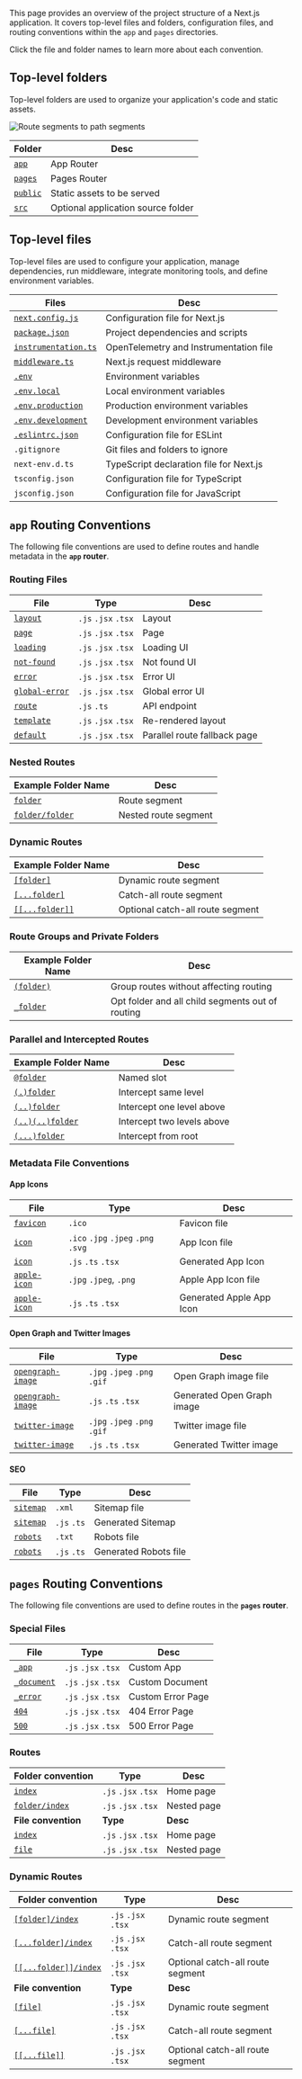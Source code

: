 This page provides an overview of the project structure of a Next.js application. It covers top-level files and folders, configuration files, and routing conventions within the `app` and `pages` directories.

Click the file and folder names to learn more about each convention.

## Top-level folders

Top-level folders are used to organize your application's code and static assets.

![Route segments to path segments](https://nextjs.org/_next/image?url=%2Fdocs%2Fdark%2Ftop-level-folders.png&w=3840&q=75)

| Folder                                                                   | Desc                               |
| ------------------------------------------------------------------------ | ---------------------------------- |
| [`app`](/docs/app/building-your-application/routing)                     | App Router                         |
| [`pages`](/docs/pages/building-your-application/routing)                 | Pages Router                       |
| [`public`](/docs/app/building-your-application/optimizing/static-assets) | Static assets to be served         |
| [`src`](/docs/app/building-your-application/configuring/src-directory)   | Optional application source folder |

## Top-level files

Top-level files are used to configure your application, manage dependencies, run middleware, integrate monitoring tools, and define environment variables.

| Files                                                                                       | Desc                                    |
| ------------------------------------------------------------------------------------------- | --------------------------------------- |
| [`next.config.js`](/docs/app/api-reference/next-config-js)                                  | Configuration file for Next.js          |
| [`package.json`](/docs/getting-started/installation#manual-installation)                    | Project dependencies and scripts        |
| [`instrumentation.ts`](/docs/app/building-your-application/optimizing/instrumentation)      | OpenTelemetry and Instrumentation file  |
| [`middleware.ts`](/docs/app/building-your-application/routing/middleware)                   | Next.js request middleware              |
| [`.env`](/docs/app/building-your-application/configuring/environment-variables)             | Environment variables                   |
| [`.env.local`](/docs/app/building-your-application/configuring/environment-variables)       | Local environment variables             |
| [`.env.production`](/docs/app/building-your-application/configuring/environment-variables)  | Production environment variables        |
| [`.env.development`](/docs/app/building-your-application/configuring/environment-variables) | Development environment variables       |
| [`.eslintrc.json`](/docs/app/building-your-application/configuring/eslint)                  | Configuration file for ESLint           |
| `.gitignore`                                                                                | Git files and folders to ignore         |
| `next-env.d.ts`                                                                             | TypeScript declaration file for Next.js |
| `tsconfig.json`                                                                             | Configuration file for TypeScript       |
| `jsconfig.json`                                                                             | Configuration file for JavaScript       |

## `app` Routing Conventions

The following file conventions are used to define routes and handle metadata in the **`app` router**.

### Routing Files

| File                                                                            | Type                | Desc                         |
| ------------------------------------------------------------------------------- | ------------------- | ---------------------------- |
| [`layout`](/docs/app/api-reference/file-conventions/layout)                     | `.js` `.jsx` `.tsx` | Layout                       |
| [`page`](/docs/app/api-reference/file-conventions/page)                         | `.js` `.jsx` `.tsx` | Page                         |
| [`loading`](/docs/app/api-reference/file-conventions/loading)                   | `.js` `.jsx` `.tsx` | Loading UI                   |
| [`not-found`](/docs/app/api-reference/file-conventions/not-found)               | `.js` `.jsx` `.tsx` | Not found UI                 |
| [`error`](/docs/app/api-reference/file-conventions/error)                       | `.js` `.jsx` `.tsx` | Error UI                     |
| [`global-error`](/docs/app/api-reference/file-conventions/error#global-errorjs) | `.js` `.jsx` `.tsx` | Global error UI              |
| [`route`](/docs/app/api-reference/file-conventions/route)                       | `.js` `.ts`         | API endpoint                 |
| [`template`](/docs/app/api-reference/file-conventions/template)                 | `.js` `.jsx` `.tsx` | Re-rendered layout           |
| [`default`](/docs/app/api-reference/file-conventions/default)                   | `.js` `.jsx` `.tsx` | Parallel route fallback page |

### Nested Routes

| Example Folder Name                                                          | Desc                 |
| ---------------------------------------------------------------------------- | -------------------- |
| [`folder`](/docs/app/building-your-application/routing#route-segments)       | Route segment        |
| [`folder/folder`](/docs/app/building-your-application/routing#nested-routes) | Nested route segment |

### Dynamic Routes

| Example Folder Name                                                                                       | Desc                             |
| --------------------------------------------------------------------------------------------------------- | -------------------------------- |
| [`[folder]`](/docs/app/building-your-application/routing/dynamic-routes#convention)                       | Dynamic route segment            |
| [`[...folder]`](/docs/app/building-your-application/routing/dynamic-routes#catch-all-segments)            | Catch-all route segment          |
| [`[[...folder]]`](/docs/app/building-your-application/routing/dynamic-routes#optional-catch-all-segments) | Optional catch-all route segment |

### Route Groups and Private Folders

| Example Folder Name                                                                 | Desc                                             |
| ----------------------------------------------------------------------------------- | ------------------------------------------------ |
| [`(folder)`](/docs/app/building-your-application/routing/route-groups#convention)   | Group routes without affecting routing           |
| [`_folder`](/docs/app/building-your-application/routing/colocation#private-folders) | Opt folder and all child segments out of routing |

### Parallel and Intercepted Routes

| Example Folder Name                                                                            | Desc                       |
| ---------------------------------------------------------------------------------------------- | -------------------------- |
| [`@folder`](/docs/app/building-your-application/routing/parallel-routes#slots)                 | Named slot                 |
| [`(.)folder`](/docs/app/building-your-application/routing/intercepting-routes#convention)      | Intercept same level       |
| [`(..)folder`](/docs/app/building-your-application/routing/intercepting-routes#convention)     | Intercept one level above  |
| [`(..)(..)folder`](/docs/app/building-your-application/routing/intercepting-routes#convention) | Intercept two levels above |
| [`(...)folder`](/docs/app/building-your-application/routing/intercepting-routes#convention)    | Intercept from root        |

### Metadata File Conventions

#### App Icons

| File                                                                                                            | Type                                | Desc                     |
| --------------------------------------------------------------------------------------------------------------- | ----------------------------------- | ------------------------ |
| [`favicon`](/docs/app/api-reference/file-conventions/metadata/app-icons#favicon)                                | `.ico`                              | Favicon file             |
| [`icon`](/docs/app/api-reference/file-conventions/metadata/app-icons#icon)                                      | `.ico` `.jpg` `.jpeg` `.png` `.svg` | App Icon file            |
| [`icon`](/docs/app/api-reference/file-conventions/metadata/app-icons#generate-icons-using-code-js-ts-tsx)       | `.js` `.ts` `.tsx`                  | Generated App Icon       |
| [`apple-icon`](/docs/app/api-reference/file-conventions/metadata/app-icons#apple-icon)                          | `.jpg` `.jpeg`, `.png`              | Apple App Icon file      |
| [`apple-icon`](/docs/app/api-reference/file-conventions/metadata/app-icons#generate-icons-using-code-js-ts-tsx) | `.js` `.ts` `.tsx`                  | Generated Apple App Icon |

#### Open Graph and Twitter Images

| File                                                                                                                        | Type                         | Desc                       |
| --------------------------------------------------------------------------------------------------------------------------- | ---------------------------- | -------------------------- |
| [`opengraph-image`](/docs/app/api-reference/file-conventions/metadata/opengraph-image#opengraph-image)                      | `.jpg` `.jpeg` `.png` `.gif` | Open Graph image file      |
| [`opengraph-image`](/docs/app/api-reference/file-conventions/metadata/opengraph-image#generate-images-using-code-js-ts-tsx) | `.js` `.ts` `.tsx`           | Generated Open Graph image |
| [`twitter-image`](/docs/app/api-reference/file-conventions/metadata/opengraph-image#twitter-image)                          | `.jpg` `.jpeg` `.png` `.gif` | Twitter image file         |
| [`twitter-image`](/docs/app/api-reference/file-conventions/metadata/opengraph-image#generate-images-using-code-js-ts-tsx)   | `.js` `.ts` `.tsx`           | Generated Twitter image    |

#### SEO

| File                                                                                                         | Type        | Desc                  |
| ------------------------------------------------------------------------------------------------------------ | ----------- | --------------------- |
| [`sitemap`](/docs/app/api-reference/file-conventions/metadata/sitemap#sitemap-files-xml)                     | `.xml`      | Sitemap file          |
| [`sitemap`](/docs/app/api-reference/file-conventions/metadata/sitemap#generating-a-sitemap-using-code-js-ts) | `.js` `.ts` | Generated Sitemap     |
| [`robots`](/docs/app/api-reference/file-conventions/metadata/robots#static-robotstxt)                        | `.txt`      | Robots file           |
| [`robots`](/docs/app/api-reference/file-conventions/metadata/robots#generate-a-robots-file)                  | `.js` `.ts` | Generated Robots file |

## `pages` Routing Conventions

The following file conventions are used to define routes in the **`pages` router**.

### Special Files

| File                                                                                                        | Type                | Desc              |
| ----------------------------------------------------------------------------------------------------------- | ------------------- | ----------------- |
| [`_app`](/docs/pages/building-your-application/routing/custom-app)                                          | `.js` `.jsx` `.tsx` | Custom App        |
| [`_document`](/docs/pages/building-your-application/routing/custom-document)                                | `.js` `.jsx` `.tsx` | Custom Document   |
| [`_error`](/docs/pages/building-your-application/routing/custom-error#more-advanced-error-page-customizing) | `.js` `.jsx` `.tsx` | Custom Error Page |
| [`404`](/docs/pages/building-your-application/routing/custom-error#404-page)                                | `.js` `.jsx` `.tsx` | 404 Error Page    |
| [`500`](/docs/pages/building-your-application/routing/custom-error#500-page)                                | `.js` `.jsx` `.tsx` | 500 Error Page    |

### Routes

| **Folder convention**                                                                          | Type                | Desc        |
| ---------------------------------------------------------------------------------------------- | ------------------- | ----------- |
| [`index`](/docs/pages/building-your-application/routing/pages-and-layouts#index-routes)        | `.js` `.jsx` `.tsx` | Home page   |
| [`folder/index`](/docs/pages/building-your-application/routing/pages-and-layouts#index-routes) | `.js` `.jsx` `.tsx` | Nested page |
| **File convention**                                                                            | **Type**            | **Desc**    |
| [`index`](/docs/pages/building-your-application/routing/pages-and-layouts#index-routes)        | `.js` `.jsx` `.tsx` | Home page   |
| [`file`](/docs/pages/building-your-application/routing/pages-and-layouts)                      | `.js` `.jsx` `.tsx` | Nested page |

### Dynamic Routes

| **Folder convention**                                                                                             | Type                | Desc                             |
| ----------------------------------------------------------------------------------------------------------------- | ------------------- | -------------------------------- |
| [`[folder]/index`](/docs/pages/building-your-application/routing/dynamic-routes)                                  | `.js` `.jsx` `.tsx` | Dynamic route segment            |
| [`[...folder]/index`](/docs/pages/building-your-application/routing/dynamic-routes#catch-all-segments)            | `.js` `.jsx` `.tsx` | Catch-all route segment          |
| [`[[...folder]]/index`](/docs/pages/building-your-application/routing/dynamic-routes#optional-catch-all-segments) | `.js` `.jsx` `.tsx` | Optional catch-all route segment |
| **File convention**                                                                                               | **Type**            | **Desc**                         |
| [`[file]`](/docs/pages/building-your-application/routing/dynamic-routes)                                          | `.js` `.jsx` `.tsx` | Dynamic route segment            |
| [`[...file]`](/docs/pages/building-your-application/routing/dynamic-routes#catch-all-segments)                    | `.js` `.jsx` `.tsx` | Catch-all route segment          |
| [`[[...file]]`](/docs/pages/building-your-application/routing/dynamic-routes#optional-catch-all-segments)         | `.js` `.jsx` `.tsx` | Optional catch-all route segment |
